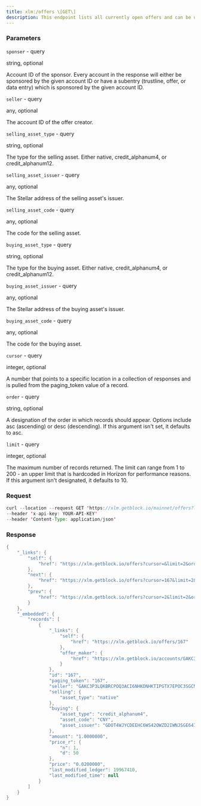 ```yaml
---
title: xlm:/offers \[GET\]
description: This endpoint lists all currently open offers and can be used instreaming mode. Streaming mode allows you to listen for new offers asthey are added to the Stellar ledger. If called in streaming mode,Horizon will start at the earliest known offer unless a cursor is set,in which case it will start from that cursor. By setting the cursorvalue to now, you can stream offers created since your request time.When filtering by buying or selling arguments, you must use acombination of selling_asset_type, selling_asset_issuer, andselling_asset_code for the selling asset, or a combination ofbuying_asset_type, buying_asset_issuer, and buying_asset_code for thebuying asset.
---
```


### Parameters


`sponser` - query

string, optional

Account ID of the sponsor. Every account in the response will either be
sponsored by the given account ID or have a subentry (trustline, offer,
or data entry) which is sponsored by the given account ID.

`seller` - query

any, optional

The account ID of the offer creator.

`selling_asset_type` - query

string, optional

The type for the selling asset. Either native, credit_alphanum4, or
credit_alphanum12.

`selling_asset_issuer` - query

any, optional

The Stellar address of the selling asset's issuer.

`selling_asset_code` - query

any, optional

The code for the selling asset.

`buying_asset_type` - query

string, optional

The type for the buying asset. Either native, credit_alphanum4, or
credit_alphanum12.

`buying_asset_issuer` - query

any, optional

The Stellar address of the buying asset's issuer.

`buying_asset_code` - query

any, optional

The code for the buying asset.

`cursor` - query

integer, optional

A number that points to a specific location in a collection of responses
and is pulled from the paging_token value of a record.

`order` - query

string, optional

A designation of the order in which records should appear. Options
include asc (ascending) or desc (descending). If this argument isn't
set, it defaults to asc.

`limit` - query

integer, optional

The maximum number of records returned. The limit can range from 1 to
200 - an upper limit that is hardcoded in Horizon for performance
reasons. If this argument isn't designated, it defaults to 10.

### Request

``` java
curl --location --request GET 'https://xlm.getblock.io/mainnet/offers?limit=2' 
--header 'x-api-key: YOUR-API-KEY' 
--header 'Content-Type: application/json'
```

###  Response

``` java
{
    "_links": {
        "self": {
            "href": "https://xlm.getblock.io/offers?cursor=&limit=2&order=asc"
        },
        "next": {
            "href": "https://xlm.getblock.io/offers?cursor=167&limit=2&order=asc"
        },
        "prev": {
            "href": "https://xlm.getblock.io/offers?cursor=2&limit=2&order=desc"
        }
    },
    "_embedded": {
        "records": [
            {
                "_links": {
                    "self": {
                        "href": "https://xlm.getblock.io/offers/167"
                    },
                    "offer_maker": {
                        "href": "https://xlm.getblock.io/accounts/GAKC3P3LQKBRCPOQ3ACI6NHKDNHKTIPGTX7EPOC3SGCMLQK4K3WYICWK"
                    }
                },
                "id": "167",
                "paging_token": "167",
                "seller": "GAKC3P3LQKBRCPOQ3ACI6NHKDNHKTIPGTX7EPOC3SGCMLQK4K3WYICWK",
                "selling": {
                    "asset_type": "native"
                },
                "buying": {
                    "asset_type": "credit_alphanum4",
                    "asset_code": "CNY",
                    "asset_issuer": "GDOT4WJYCDEEHC6WS42OWZD2IWNJSGE64IJIQNMYFCNS4KY6A4KIZFOX"
                },
                "amount": "1.0000000",
                "price_r": {
                    "n": 1,
                    "d": 50
                },
                "price": "0.0200000",
                "last_modified_ledger": 19967410,
                "last_modified_time": null
            }
        ]
    }
}
```

